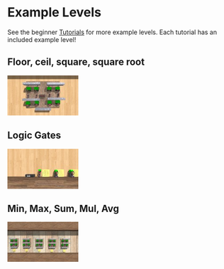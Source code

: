# Example Levels
See the beginner [Tutorials](Tutorials) for more example levels. Each tutorial has an included example level!

## Floor, ceil, square, square root
[![](images/609-0.jpg)](http://principiagame.com/level/609/)

## Logic Gates
[![](images/638-0.jpg)](http://principiagame.com/level/638/)

## Min, Max, Sum, Mul, Avg
[![](images/593-0.jpg)](http://principiagame.com/level/593/)